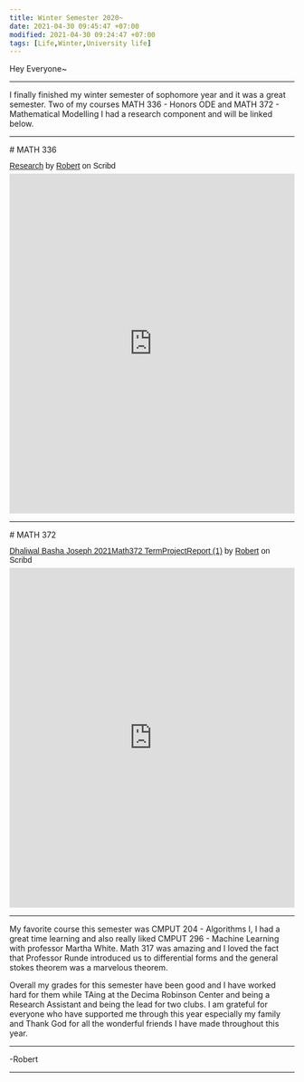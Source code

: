 ```yaml
---
title: Winter Semester 2020~
date: 2021-04-30 09:45:47 +07:00
modified: 2021-04-30 09:24:47 +07:00
tags: [Life,Winter,University life]
---
```

Hey Everyone~
<hr>
I finally finished my winter semester of sophomore year and it was a great semester. Two of my courses MATH 336 - Honors ODE and MATH 372 - Mathematical Modelling I had a research component and will be linked below.
<hr>
# MATH 336 

<p  style=" margin: 12px auto 6px auto; font-family: Helvetica,Arial,Sans-serif; font-style: normal; font-variant: normal; font-weight: normal; font-size: 14px; line-height: normal; font-size-adjust: none; font-stretch: normal; -x-system-font: none; display: block;">   <a title="View Research on Scribd" href="https://www.scribd.com/document/506946771/Research#from_embed"  style="text-decoration: underline;" >Research</a> by <a title="View Robert's profile on Scribd" href="https://www.scribd.com/user/302728348/Robert#from_embed"  style="text-decoration: underline;" >Robert</a> on Scribd</p><iframe class="scribd_iframe_embed" title="Research" src="https://www.scribd.com/embeds/506946771/content?start_page=1&view_mode=scroll&access_key=key-CJzfI4Nr6lvbTwojIRhw" data-auto-height="false" data-aspect-ratio="0.7080062794348508" scrolling="no" id="doc_46558" width="100%" height="600" frameborder="0"></iframe>

<hr>
# MATH 372 
<p  style=" margin: 12px auto 6px auto; font-family: Helvetica,Arial,Sans-serif; font-style: normal; font-variant: normal; font-weight: normal; font-size: 14px; line-height: normal; font-size-adjust: none; font-stretch: normal; -x-system-font: none; display: block;">   <a title="View Dhaliwal Basha Joseph 2021Math372 TermProjectReport (1) on Scribd" href="https://www.scribd.com/document/506947083/Dhaliwal-Basha-Joseph-2021Math372-TermProjectReport-1#from_embed"  style="text-decoration: underline;" >Dhaliwal Basha Joseph 2021Math372 TermProjectReport (1)</a> by <a title="View Robert's profile on Scribd" href="https://www.scribd.com/user/302728348/Robert#from_embed"  style="text-decoration: underline;" >Robert</a> on Scribd</p><iframe class="scribd_iframe_embed" title="Dhaliwal Basha Joseph 2021Math372 TermProjectReport (1)" src="https://www.scribd.com/embeds/506947083/content?start_page=1&view_mode=scroll&access_key=key-ybFcOk12aDROI5qkr6R1" data-auto-height="false" data-aspect-ratio="0.7080062794348508" scrolling="no" id="doc_97722" width="100%" height="600" frameborder="0"></iframe>

<hr>

My favorite course this semester was CMPUT 204 - Algorithms I, I had a great time learning and also really liked CMPUT 296 - Machine Learning with professor Martha White. Math 317 was amazing and I loved the fact that Professor Runde introduced us to differential forms and the general stokes theorem was a marvelous theorem.

Overall my grades for this semester have been good and I have worked hard for them while TAing at the Decima Robinson Center and being a Research Assistant and being the lead for two clubs. I am grateful for everyone who have supported me through this year especially my family and Thank God for all the wonderful friends I have made throughout this year.

<hr>
-Robert
<hr> 

<div id="wpac-comment"></div>
<script type="text/javascript">
wpac_init = window.wpac_init || [];
wpac_init.push({widget: 'Comment', id: 26271});
(function() {
    if ('WIDGETPACK_LOADED' in window) return;
    WIDGETPACK_LOADED = true;
    var mc = document.createElement('script');
    mc.type = 'text/javascript';
    mc.async = true;
    mc.src = 'https://embed.widgetpack.com/widget.js';
    var s = document.getElementsByTagName('script')[0]; s.parentNode.insertBefore(mc, s.nextSibling);
})();
</script>
